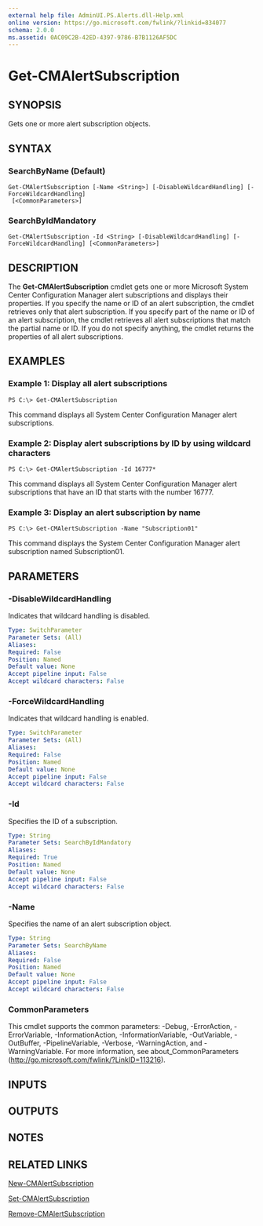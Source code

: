 ```yaml
---
external help file: AdminUI.PS.Alerts.dll-Help.xml
online version: https://go.microsoft.com/fwlink/?linkid=834077
schema: 2.0.0
ms.assetid: 0AC09C2B-42ED-4397-9786-B7B1126AF5DC
---
```


# Get-CMAlertSubscription

## SYNOPSIS
Gets one or more alert subscription objects.

## SYNTAX

### SearchByName (Default)
```
Get-CMAlertSubscription [-Name <String>] [-DisableWildcardHandling] [-ForceWildcardHandling]
 [<CommonParameters>]
```

### SearchByIdMandatory
```
Get-CMAlertSubscription -Id <String> [-DisableWildcardHandling] [-ForceWildcardHandling] [<CommonParameters>]
```

## DESCRIPTION
The **Get-CMAlertSubscription** cmdlet gets one or more Microsoft System Center Configuration Manager alert subscriptions and displays their properties.
If you specify the name or ID of an alert subscription, the cmdlet retrieves only that alert subscription.
If you specify part of the name or ID of an alert subscription, the cmdlet retrieves all alert subscriptions that match the partial name or ID.
If you do not specify anything, the cmdlet returns the properties of all alert subscriptions.

## EXAMPLES

### Example 1: Display all alert subscriptions
```
PS C:\> Get-CMAlertSubscription
```

This command displays all System Center Configuration Manager alert subscriptions.

### Example 2: Display alert subscriptions by ID by using wildcard characters
```
PS C:\> Get-CMAlertSubscription -Id 16777*
```

This command displays all System Center Configuration Manager alert subscriptions that have an ID that starts with the number 16777.

### Example 3: Display an alert subscription by name
```
PS C:\> Get-CMAlertSubscription -Name "Subscription01"
```

This command displays the System Center Configuration Manager alert subscription named Subscription01.

## PARAMETERS

### -DisableWildcardHandling
Indicates that wildcard handling is disabled.

```yaml
Type: SwitchParameter
Parameter Sets: (All)
Aliases: 
Required: False
Position: Named
Default value: None
Accept pipeline input: False
Accept wildcard characters: False
```

### -ForceWildcardHandling
Indicates that wildcard handling is enabled.

```yaml
Type: SwitchParameter
Parameter Sets: (All)
Aliases: 
Required: False
Position: Named
Default value: None
Accept pipeline input: False
Accept wildcard characters: False
```

### -Id
Specifies the ID of a subscription.

```yaml
Type: String
Parameter Sets: SearchByIdMandatory
Aliases: 
Required: True
Position: Named
Default value: None
Accept pipeline input: False
Accept wildcard characters: False
```

### -Name
Specifies the name of an alert subscription object.

```yaml
Type: String
Parameter Sets: SearchByName
Aliases: 
Required: False
Position: Named
Default value: None
Accept pipeline input: False
Accept wildcard characters: False
```

### CommonParameters
This cmdlet supports the common parameters: -Debug, -ErrorAction, -ErrorVariable, -InformationAction, -InformationVariable, -OutVariable, -OutBuffer, -PipelineVariable, -Verbose, -WarningAction, and -WarningVariable. For more information, see about_CommonParameters (http://go.microsoft.com/fwlink/?LinkID=113216).

## INPUTS

## OUTPUTS

## NOTES

## RELATED LINKS

[New-CMAlertSubscription](./New-CMAlertSubscription.md)

[Set-CMAlertSubscription](./Set-CMAlertSubscription.md)

[Remove-CMAlertSubscription](./Remove-CMAlertSubscription.md)


